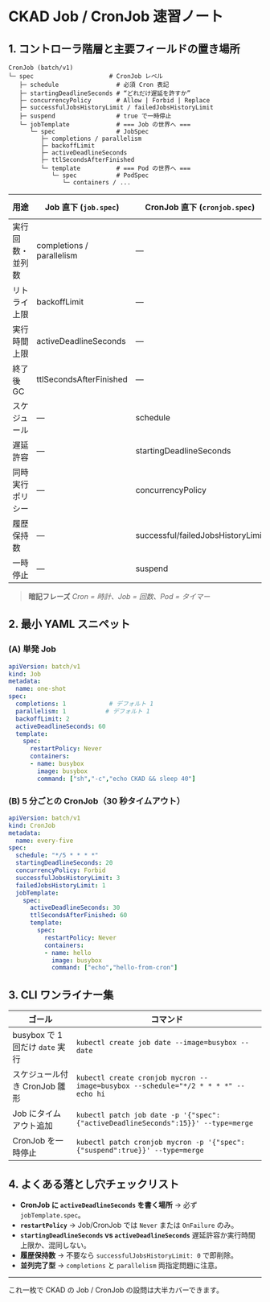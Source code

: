 # CKAD Job / CronJob 速習ノート

## 1. コントローラ階層と主要フィールドの置き場所

```
CronJob (batch/v1)
└─ spec                     # CronJob レベル
   ├─ schedule                # 必須 Cron 表記
   ├─ startingDeadlineSeconds # “どれだけ遅延を許すか”
   ├─ concurrencyPolicy       # Allow | Forbid | Replace
   ├─ successfulJobsHistoryLimit / failedJobsHistoryLimit
   ├─ suspend                 # true で一時停止
   └─ jobTemplate             # === Job の世界へ ===
      └─ spec                 # JobSpec
         ├─ completions / parallelism
         ├─ backoffLimit
         ├─ activeDeadlineSeconds
         ├─ ttlSecondsAfterFinished
         └─ template          # === Pod の世界へ ===
            └─ spec           # PodSpec
               └─ containers / ...
```

| 用途       | Job 直下 (`job.spec`)       | CronJob 直下 (`cronjob.spec`)       | CronJob JobSpec (`cronjob.spec.jobTemplate.spec`) |
| -------- | ------------------------- | --------------------------------- | ------------------------------------------------- |
| 実行回数・並列数 | completions / parallelism | ―                                 | completions / parallelism                         |
| リトライ上限   | backoffLimit              | ―                                 | backoffLimit                                      |
| 実行時間上限   | activeDeadlineSeconds     | ―                                 | activeDeadlineSeconds                             |
| 終了後 GC   | ttlSecondsAfterFinished   | ―                                 | ttlSecondsAfterFinished                           |
| スケジュール   | ―                         | schedule                          | ―                                                 |
| 遅延許容     | ―                         | startingDeadlineSeconds           | ―                                                 |
| 同時実行ポリシー | ―                         | concurrencyPolicy                 | ―                                                 |
| 履歴保持数    | ―                         | successful/failedJobsHistoryLimit | ―                                                 |
| 一時停止     | ―                         | suspend                           | ―                                                 |

> **暗記フレーズ**
> *Cron = 時計、Job = 回数、Pod = タイマー*

## 2. 最小 YAML スニペット

### (A) 単発 Job

```yaml
apiVersion: batch/v1
kind: Job
metadata:
  name: one-shot
spec:
  completions: 1            # デフォルト 1
  parallelism: 1           # デフォルト 1
  backoffLimit: 2
  activeDeadlineSeconds: 60
  template:
    spec:
      restartPolicy: Never
      containers:
      - name: busybox
        image: busybox
        command: ["sh","-c","echo CKAD && sleep 40"]
```

### (B) 5 分ごとの CronJob（30 秒タイムアウト）

```yaml
apiVersion: batch/v1
kind: CronJob
metadata:
  name: every-five
spec:
  schedule: "*/5 * * * *"
  startingDeadlineSeconds: 20
  concurrencyPolicy: Forbid
  successfulJobsHistoryLimit: 3
  failedJobsHistoryLimit: 1
  jobTemplate:
    spec:
      activeDeadlineSeconds: 30
      ttlSecondsAfterFinished: 60
      template:
        spec:
          restartPolicy: Never
          containers:
          - name: hello
            image: busybox
            command: ["echo","hello-from-cron"]
```

## 3. CLI ワンライナー集

| ゴール                       | コマンド                                                                                |
| ------------------------- | ----------------------------------------------------------------------------------- |
| busybox で 1 回だけ `date` 実行 | `kubectl create job date --image=busybox -- date`                                   |
| スケジュール付き CronJob 雛形       | `kubectl create cronjob mycron --image=busybox --schedule="*/2 * * * *" -- echo hi` |
| Job にタイムアウト追加             | `kubectl patch job date -p '{"spec":{"activeDeadlineSeconds":15}}' --type=merge`    |
| CronJob を一時停止             | `kubectl patch cronjob mycron -p '{"spec":{"suspend":true}}' --type=merge`          |

## 4. よくある落とし穴チェックリスト

* **CronJob に `activeDeadlineSeconds` を書く場所** → 必ず `jobTemplate.spec`。
* **`restartPolicy`** → Job/CronJob では `Never` または `OnFailure` のみ。
* **`startingDeadlineSeconds` vs `activeDeadlineSeconds`**
  遅延許容か実行時間上限か、混同しない。
* **履歴保持数** → 不要なら `successfulJobsHistoryLimit: 0` で即削除。
* **並列完了型** → `completions` と `parallelism` 両指定問題に注意。

---

これ一枚で CKAD の Job / CronJob の設問は大半カバーできます。
